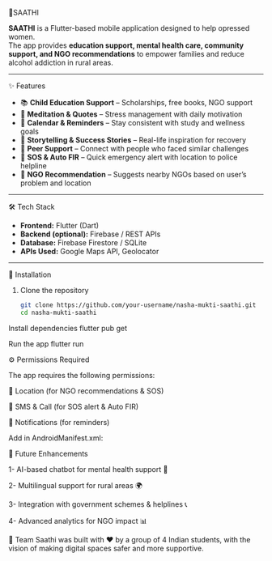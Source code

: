 🚀SAATHI

**SAATHI** is a Flutter-based mobile application designed to help opressed women.  
The app provides **education support, mental health care, community support, and NGO recommendations** to empower families and reduce alcohol addiction in rural areas.  

---

 ✨ Features

- 📚 **Child Education Support** – Scholarships, free books, NGO support  
- 🧘 **Meditation & Quotes** – Stress management with daily motivation  
- 📅 **Calendar & Reminders** – Stay consistent with study and wellness goals  
- 📖 **Storytelling & Success Stories** – Real-life inspiration for recovery  
- 🤝 **Peer Support** – Connect with people who faced similar challenges  
- 🚨 **SOS & Auto FIR** – Quick emergency alert with location to police helpline  
- 🏥 **NGO Recommendation** – Suggests nearby NGOs based on user’s problem and location  

---

 🛠️ Tech Stack

- **Frontend:** Flutter (Dart)  
- **Backend (optional):** Firebase / REST APIs  
- **Database:** Firebase Firestore / SQLite  
- **APIs Used:** Google Maps API, Geolocator  

---

📲 Installation

1. Clone the repository  
   ```bash
   git clone https://github.com/your-username/nasha-mukti-saathi.git
   cd nasha-mukti-saathi

Install dependencies
flutter pub get

Run the app
flutter run


⚙️ Permissions Required

The app requires the following permissions:

📍 Location (for NGO recommendations & SOS)

📱 SMS & Call (for SOS alert & Auto FIR)

🔔 Notifications (for reminders)

Add in AndroidManifest.xml:
<uses-permission android:name="android.permission.ACCESS_FINE_LOCATION" />
<uses-permission android:name="android.permission.SEND_SMS" />
<uses-permission android:name="android.permission.CALL_PHONE" />


📌 Future Enhancements

1- AI-based chatbot for mental health support 🤖

2- Multilingual support for rural areas 🌍

3- Integration with government schemes & helplines 📞

4- Advanced analytics for NGO impact 📊



👥 Team Saathi was built with ❤️ by a group of 4 Indian students, with the vision of making digital spaces safer and more supportive.
